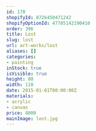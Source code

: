 ```yaml
---
id: 170
shopifyId: 8726450471242
shopifyOptionId: 47785142190410
order: 396
title: Lost
slug: lost
url: art-works/lost
aliases: []
categories:
- painting
inStock: true
isVisible: true
height: 80
width: 110
date: 2015-01-01T00:00:00Z
materials:
- acrylic
- canvas
price: 8000
mainImage: lost.jpg
---
```


